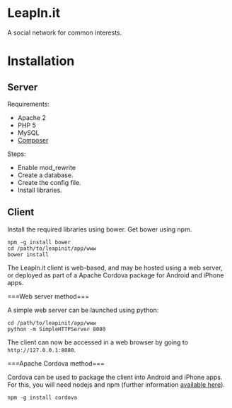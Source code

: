 LeapIn.it
=========

A social network for common interests.


Installation
============

Server
------

Requirements:
* Apache 2
* PHP 5
* MySQL
* [Composer](https://getcomposer.org/download/)

Steps:
* Enable mod_rewrite 
* Create a database.
* Create the config file.
* Install libraries. 


Client
------

Install the required libraries using bower. Get bower using npm.

```
npm -g install bower
cd /path/to/leapinit/app/www
bower install
```

The LeapIn.it client is web-based, and may be hosted using a web server, or deployed as part of a Apache Cordova package for Android and iPhone apps.

===Web server method===

A simple web server can be launched using python:

```
cd /path/to/leapinit/app/www
python -m SimpleHTTPServer 8080
```

The client can now be accessed in a web browser by going to `http://127.0.0.1:8080`.


===Apache Cordova method===

Cordova can be used to package the client into Android and iPhone apps. For this, you will need nodejs and npm (further information [available here](http://cordova.apache.org/docs/en/3.4.0/guide_cli_index.md.html#The%20Command-Line%20Interface)).

```
npm -g install cordova
```